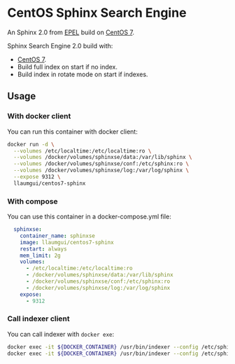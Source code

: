 # CentOS Sphinx Search Engine
An Sphinx 2.0 from [EPEL](https://fedoraproject.org/wiki/EPEL) build on [CentOS 7](https://hub.docker.com/_/centos/).

Sphinx Search Engine 2.0 build with:
* [CentOS 7](https://hub.docker.com/_/centos/).
* Build full index on start if no index.
* Build index in rotate mode on start if indexes.

## Usage
### With docker client
You can run this container with docker client:
~~~bash
docker run -d \
  --volumes /etc/localtime:/etc/localtime:ro \
  --volumes /docker/volumes/sphinxse/data:/var/lib/sphinx \
  --volumes /docker/volumes/sphinxse/conf:/etc/sphinx:ro \
  --volumes /docker/volumes/sphinxse/log:/var/log/sphinx \
  --expose 9312 \
  llaumgui/centos7-sphinx
~~~

### With compose
You can use this container in a docker-compose.yml file:
~~~yaml
  sphinxse:
    container_name: sphinxse
    image: llaumgui/centos7-sphinx
    restart: always
    mem_limit: 2g
    volumes:
      - /etc/localtime:/etc/localtime:ro
      - /docker/volumes/sphinxse/data:/var/lib/sphinx
      - /docker/volumes/sphinxse/conf:/etc/sphinx:ro
      - /docker/volumes/sphinxse/log:/var/log/sphinx
    expose:
      - 9312
~~~

### Call indexer client
You can call indexer with `docker exe`:
~~~bash
docker exec -it ${DOCKER_CONTAINER} /usr/bin/indexer --config /etc/sphinx/sphinx.conf core --all
docker exec -it ${DOCKER_CONTAINER} /usr/bin/indexer --config /etc/sphinx/sphinx.conf --all --rotate
~~~